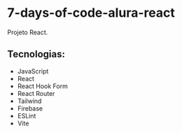 # 7-days-of-code-alura-react

Projeto React.

## Tecnologias:

- JavaScript
- React
- React Hook Form
- React Router
- Tailwind
- Firebase
- ESLint
- Vite
